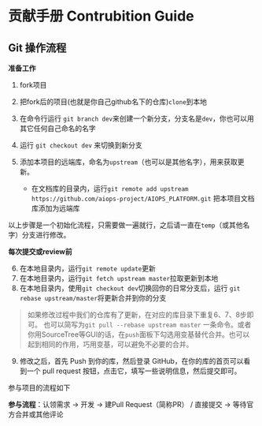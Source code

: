 # 贡献手册 Contrubition Guide

## Git 操作流程 <a name="git-workflow">

**准备工作**

1. fork项目

2. 把fork后的项目(也就是你自己github名下的仓库)`clone`到本地

3. 在命令行运行 `git branch dev`来创建一个新分支，分支名是`dev`，你也可以用其它任何自己命名的名字

4. 运行 `git checkout dev` 来切换到新分支

5. 添加本项目的远端库，命名为`upstream`（也可以是其他名字），用来获取更新。

   * 在文档库的目录内，运行`git remote add upstream https://github.com/aiops-project/AIOPS_PLATFORM.git` 把本项目文档库添加为远端库

以上步骤是一个初始化流程，只需要做一遍就行，之后请一直在`temp`（或其他名字）分支进行修改。

**每次提交或review前**

6. 在本地目录内，运行`git remote update`更新
7. 在本地目录内，运行`git fetch upstream master`拉取更新到本地 
8. 在本地目录内，使用`git checkout dev`切换回你的日常分支后，运行 `git rebase upstream/master`将更新合并到你的分支

> 如果修改过程中我们的仓库有了更新，在对应的库目录下重复6、7、8步即可。 也可以简写为`git pull --rebase upstream master` 一条命令。或者你用SourceTree等GUI的话，在`push`面板下勾选用变基替代合并。也可以起到相同的作用，巧用变基，可以避免不必要的合并。

9. 修改之后，首先 Push 到你的库，然后登录 GitHub，在你的库的首页可以看到一个 pull request 按钮，点击它，填写一些说明信息，然后提交即可。

参与项目的流程如下

**参与流程**：认领需求 → 开发 → 建Pull Request（简称PR） / 直接提交 → 等待官方合并或其他评论

